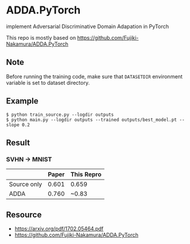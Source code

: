 # ADDA.PyTorch
implement Adversarial Discriminative Domain Adapation in PyTorch

This repo is mostly based on https://github.com/Fujiki-Nakamura/ADDA.PyTorch

## Note
Before running the training code, make sure that `DATASETDIR` environment variable is set to dataset directory.

## Example
```
$ python train_source.py --logdir outputs
$ python main.py --logdir outputs --trained outputs/best_model.pt --slope 0.2
```

## Result
### SVHN -> MNIST
| | Paper | This Repro |
| --- | --- | --- |
| Source only | 0.601 | 0.659 |
| ADDA | 0.760 | ~0.83 |

## Resource
- https://arxiv.org/pdf/1702.05464.pdf
- https://github.com/Fujiki-Nakamura/ADDA.PyTorch
